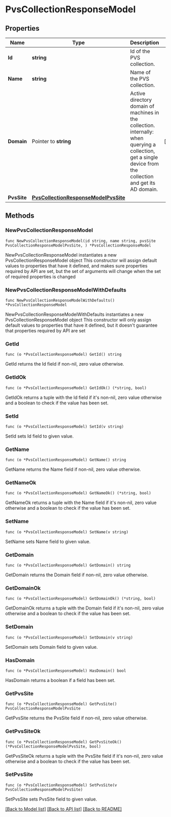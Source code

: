 # PvsCollectionResponseModel

## Properties

Name | Type | Description | Notes
------------ | ------------- | ------------- | -------------
**Id** | **string** | Id of the PVS collection. | 
**Name** | **string** | Name of the PVS collection. | 
**Domain** | Pointer to **string** | Active directory domain of machines in the collection. internally: when querying a collection, get a single device from the collection and get its AD domain. | [optional] 
**PvsSite** | [**PvsCollectionResponseModelPvsSite**](PvsCollectionResponseModelPvsSite.md) |  | 

## Methods

### NewPvsCollectionResponseModel

`func NewPvsCollectionResponseModel(id string, name string, pvsSite PvsCollectionResponseModelPvsSite, ) *PvsCollectionResponseModel`

NewPvsCollectionResponseModel instantiates a new PvsCollectionResponseModel object
This constructor will assign default values to properties that have it defined,
and makes sure properties required by API are set, but the set of arguments
will change when the set of required properties is changed

### NewPvsCollectionResponseModelWithDefaults

`func NewPvsCollectionResponseModelWithDefaults() *PvsCollectionResponseModel`

NewPvsCollectionResponseModelWithDefaults instantiates a new PvsCollectionResponseModel object
This constructor will only assign default values to properties that have it defined,
but it doesn't guarantee that properties required by API are set

### GetId

`func (o *PvsCollectionResponseModel) GetId() string`

GetId returns the Id field if non-nil, zero value otherwise.

### GetIdOk

`func (o *PvsCollectionResponseModel) GetIdOk() (*string, bool)`

GetIdOk returns a tuple with the Id field if it's non-nil, zero value otherwise
and a boolean to check if the value has been set.

### SetId

`func (o *PvsCollectionResponseModel) SetId(v string)`

SetId sets Id field to given value.


### GetName

`func (o *PvsCollectionResponseModel) GetName() string`

GetName returns the Name field if non-nil, zero value otherwise.

### GetNameOk

`func (o *PvsCollectionResponseModel) GetNameOk() (*string, bool)`

GetNameOk returns a tuple with the Name field if it's non-nil, zero value otherwise
and a boolean to check if the value has been set.

### SetName

`func (o *PvsCollectionResponseModel) SetName(v string)`

SetName sets Name field to given value.


### GetDomain

`func (o *PvsCollectionResponseModel) GetDomain() string`

GetDomain returns the Domain field if non-nil, zero value otherwise.

### GetDomainOk

`func (o *PvsCollectionResponseModel) GetDomainOk() (*string, bool)`

GetDomainOk returns a tuple with the Domain field if it's non-nil, zero value otherwise
and a boolean to check if the value has been set.

### SetDomain

`func (o *PvsCollectionResponseModel) SetDomain(v string)`

SetDomain sets Domain field to given value.

### HasDomain

`func (o *PvsCollectionResponseModel) HasDomain() bool`

HasDomain returns a boolean if a field has been set.

### GetPvsSite

`func (o *PvsCollectionResponseModel) GetPvsSite() PvsCollectionResponseModelPvsSite`

GetPvsSite returns the PvsSite field if non-nil, zero value otherwise.

### GetPvsSiteOk

`func (o *PvsCollectionResponseModel) GetPvsSiteOk() (*PvsCollectionResponseModelPvsSite, bool)`

GetPvsSiteOk returns a tuple with the PvsSite field if it's non-nil, zero value otherwise
and a boolean to check if the value has been set.

### SetPvsSite

`func (o *PvsCollectionResponseModel) SetPvsSite(v PvsCollectionResponseModelPvsSite)`

SetPvsSite sets PvsSite field to given value.



[[Back to Model list]](../README.md#documentation-for-models) [[Back to API list]](../README.md#documentation-for-api-endpoints) [[Back to README]](../README.md)


